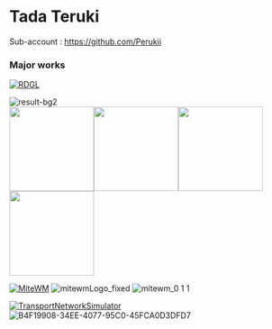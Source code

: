 # Tada Teruki

Sub-account : https://github.com/Perukii

### Major works

[![RDGL](https://github-readme-stats.vercel.app/api/pin/?username=TadaTeruki&repo=RDGL)](https://github.com/TadaTeruki/RDGL)

![result-bg2](https://user-images.githubusercontent.com/69315285/144714026-7c3e4e56-ab0c-4fd9-886d-ab9c80463250.png)<br>
<img src="https://user-images.githubusercontent.com/69315285/144713920-93961e74-4431-4d7f-b34a-7acb4ae3bb1b.png" height="150px"><img src="https://user-images.githubusercontent.com/69315285/144714006-4f6f7624-3903-410e-8f08-5b180d5a06a3.png" height="150px"><img src="https://user-images.githubusercontent.com/69315285/144713922-4b35a5e4-07e9-473a-968d-8c3e434a500e.png" height="150px"><img src="https://user-images.githubusercontent.com/69315285/144713927-38c7e7de-7961-4816-b52c-49eb7f75ee4e.gif" height="150px">

[![MiteWM](https://github-readme-stats.vercel.app/api/pin/?username=Perukii&repo=MiteWM)](https://github.com/Perukii/MiteWM)
![mitewmLogo_fixed](https://user-images.githubusercontent.com/57752033/89993531-d21aec00-dcc1-11ea-9c34-277f7a109c75.png)
![mitewm_0 1 1](https://user-images.githubusercontent.com/57752033/89993297-73557280-dcc1-11ea-9b95-777de9911a19.png)

[![TransportNetworkSimulator](https://github-readme-stats.vercel.app/api/pin/?username=Perukii&repo=TransportNetworkSimulator)](https://github.com/Perukii/TransportNetworkSimulator)
![B4F19908-34EE-4077-95C0-45FCA0D3DFD7](https://user-images.githubusercontent.com/57752033/131673982-11185eeb-28d5-4b06-b874-523ca65f72c3.png)
